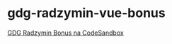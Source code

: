 # gdg-radzymin-vue-bonus

[GDG Radzymin Bonus na CodeSandbox](https://codesandbox.io/s/github/piotrgajcy/gdg-radzymin-vue-bonus)

